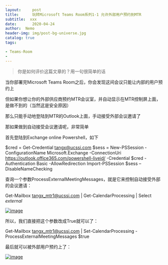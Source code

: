 ```yaml
---
layout:     post
title:      玩转Microsoft Teams Room系列1-1 允许外部用户预约到MTR
subtitle:  xxx
date:       2020-04-24
author:  Nemo
header-img: img/post-bg-universe.jpg
catalog: true
tags:

- Teams-Room
- 
---
```


> 你是如何评价这篇文章的？用一句很简单的话

当你部署完Microsoft Teams Room之后，你会发现这间会议只能让内部的用户预约上

但如果你想让你的外部供应商预约MTR会议室，并自动显示在MTR控制屏上面，是做不到的（当然这是安全原因）

那么只能手动地登陆到MTR的Outlook上面，手动接受外部会议邀请了



那如果做到自动接受会议邀请呢，非常简单

首先登陆到Exchange online Powershell，如下

$cred = Get-Credential tangx@ucssi.com
 $sess = New-PSSession -ConfigurationName Microsoft.Exchange -ConnectionUri https://outlook.office365.com/powershell-liveid/ -Credential $cred -Authentication Basic -AllowRedirection
 Import-PSSession $sess –DisableNameChecking



查询一个参数ProcessExternalMeetingMessages，就是它来控制自动接受外部的会议邀请：

Get-Mailbox tangx_mtr1@ucssi.com | Get-CalendarProcessing | Select *external*

[![image](file:///C:/Users/Nemo/AppData/Local/Temp/OpenLiveWriter224483931/supfilesB19A5E/image_thumb10.png)](file:///C:/Users/Nemo/AppData/Local/Temp/OpenLiveWriter224483931/supfilesB19A5E/image14.png)

所以，我们直接把这个参数改成True就可以了：

Get-Mailbox tangx_mtr1@ucssi.com | Set-CalendarProcessing -ProcessExternalMeetingMessages $true



最后就可以被外部用户预约上了：

[![image](file:///C:/Users/Nemo/AppData/Local/Temp/OpenLiveWriter224483931/supfilesB19A5E/image_thumb8.png)](file:///C:/Users/Nemo/AppData/Local/Temp/OpenLiveWriter224483931/supfilesB19A5E/image12.png)






